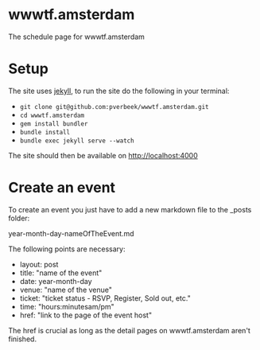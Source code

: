 wwwtf.amsterdam
=============

The schedule page for wwwtf.amsterdam

Setup
=====

The site uses [jekyll](http://jekyllrb.com), to run the site do the following in your
terminal:

* `git clone git@github.com:pverbeek/wwwtf.amsterdam.git`
* `cd wwwtf.amsterdam`
* `gem install bundler`
* `bundle install`
* `bundle exec jekyll serve --watch`

The site should then be available on [http://localhost:4000](http://localhost:4000)

Create an event
===============

To create an event you just have to add a new markdown file to the _posts folder:

year-month-day-nameOfTheEvent.md

The following points are necessary:

* layout: post
* title: "name of the event"
* date: year-month-day
* venue: "name of the venue"
* ticket: "ticket status - RSVP, Register, Sold out, etc."
* time: "hours:minutesam/pm"
* href: "link to the page of the event host"

The href is crucial as long as the detail pages on wwwtf.amsterdam aren't finished.
